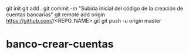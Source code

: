git init
git add .
git commit -m "Subida inicial del código de la creación de cuentas bancarias"
git remote add origin https://github.com/<USERNAME>/<REPO_NAME>.git
git push -u origin master
# banco-crear-cuentas
